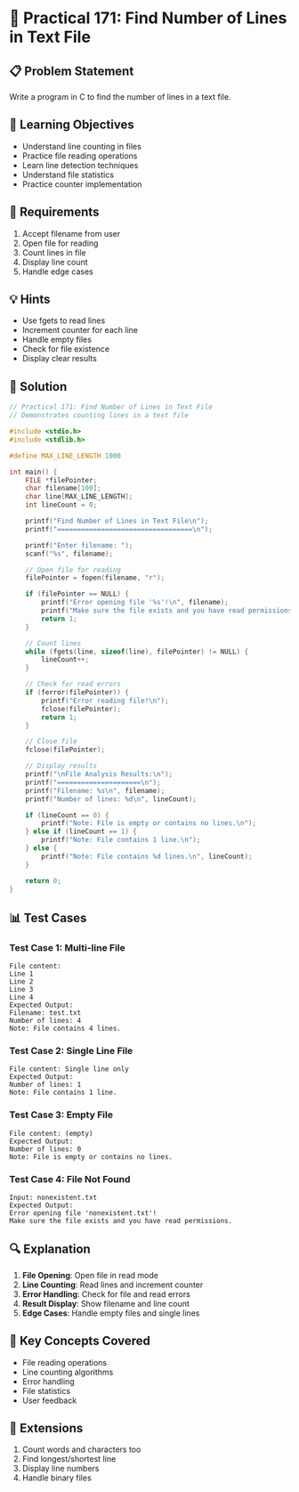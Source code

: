 # 🎯 Practical 171: Find Number of Lines in Text File

## 📋 Problem Statement

Write a program in C to find the number of lines in a text file.

## 🎯 Learning Objectives

- Understand line counting in files
- Practice file reading operations
- Learn line detection techniques
- Understand file statistics
- Practice counter implementation

## 📝 Requirements

1. Accept filename from user
2. Open file for reading
3. Count lines in file
4. Display line count
5. Handle edge cases

## 💡 Hints

- Use fgets to read lines
- Increment counter for each line
- Handle empty files
- Check for file existence
- Display clear results

## 🔧 Solution

```c
// Practical 171: Find Number of Lines in Text File
// Demonstrates counting lines in a text file

#include <stdio.h>
#include <stdlib.h>

#define MAX_LINE_LENGTH 1000

int main() {
    FILE *filePointer;
    char filename[100];
    char line[MAX_LINE_LENGTH];
    int lineCount = 0;

    printf("Find Number of Lines in Text File\n");
    printf("==================================\n");

    printf("Enter filename: ");
    scanf("%s", filename);

    // Open file for reading
    filePointer = fopen(filename, "r");

    if (filePointer == NULL) {
        printf("Error opening file '%s'!\n", filename);
        printf("Make sure the file exists and you have read permissions.\n");
        return 1;
    }

    // Count lines
    while (fgets(line, sizeof(line), filePointer) != NULL) {
        lineCount++;
    }

    // Check for read errors
    if (ferror(filePointer)) {
        printf("Error reading file!\n");
        fclose(filePointer);
        return 1;
    }

    // Close file
    fclose(filePointer);

    // Display results
    printf("\nFile Analysis Results:\n");
    printf("=====================\n");
    printf("Filename: %s\n", filename);
    printf("Number of lines: %d\n", lineCount);

    if (lineCount == 0) {
        printf("Note: File is empty or contains no lines.\n");
    } else if (lineCount == 1) {
        printf("Note: File contains 1 line.\n");
    } else {
        printf("Note: File contains %d lines.\n", lineCount);
    }

    return 0;
}
```

## 📊 Test Cases

### Test Case 1: Multi-line File
```
File content:
Line 1
Line 2
Line 3
Line 4
Expected Output:
Filename: test.txt
Number of lines: 4
Note: File contains 4 lines.
```

### Test Case 2: Single Line File
```
File content: Single line only
Expected Output:
Number of lines: 1
Note: File contains 1 line.
```

### Test Case 3: Empty File
```
File content: (empty)
Expected Output:
Number of lines: 0
Note: File is empty or contains no lines.
```

### Test Case 4: File Not Found
```
Input: nonexistent.txt
Expected Output:
Error opening file 'nonexistent.txt'!
Make sure the file exists and you have read permissions.
```

## 🔍 Explanation

1. **File Opening**: Open file in read mode
2. **Line Counting**: Read lines and increment counter
3. **Error Handling**: Check for file and read errors
4. **Result Display**: Show filename and line count
5. **Edge Cases**: Handle empty files and single lines

## 🎯 Key Concepts Covered

- File reading operations
- Line counting algorithms
- Error handling
- File statistics
- User feedback

## 🚀 Extensions

1. Count words and characters too
2. Find longest/shortest line
3. Display line numbers
4. Handle binary files